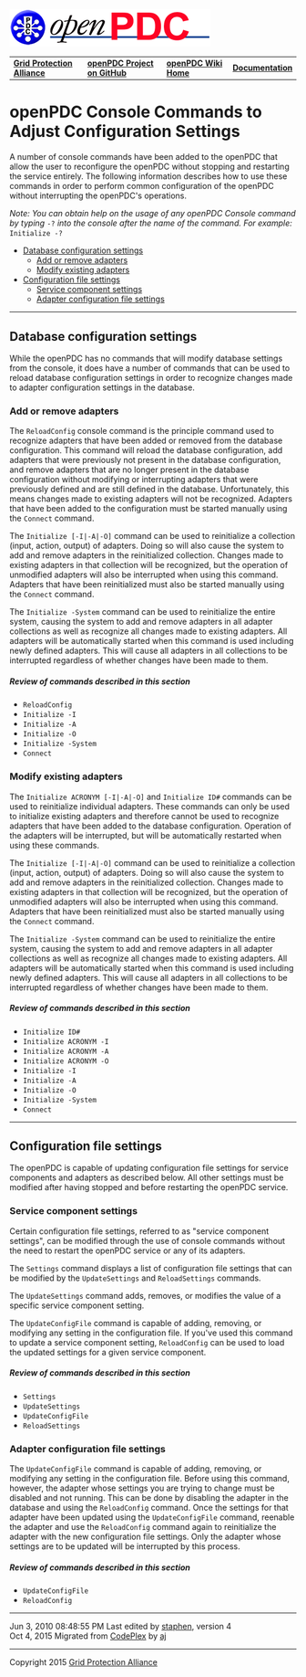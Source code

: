 [![The Open Source Phasor Data Concentrator](openPDC_Logo.png)](openPDC_Home.md)

|   |   |   |   |
|---|---|---|---|
| **[Grid Protection Alliance](http://www.gridprotectionalliance.org)** | **[openPDC Project on GitHub](https://github.com/GridProtectionAlliance/openPDC)** | **[openPDC Wiki Home](openPDC_Home.md)** | **[Documentation](openPDC_Documentation_Home.md)** |

# openPDC Console Commands to Adjust Configuration Settings

A number of console commands have been added to the openPDC that allow the user to reconfigure the openPDC without stopping and restarting the service entirely. The following information describes how to use these commands in order to perform common configuration of the openPDC without interrupting the openPDC's operations.

*Note: You can obtain help on the usage of any openPDC Console command by typing* `-?` *into the console after the name of the command. For example:* `Initialize -?`

- [Database configuration settings](#database-configuration-settings)
    - [Add or remove adapters](#add-or-remove-adapters)
    - [Modify existing adapters](#modify-existing-adapters)
- [Configuration file settings](#configuration-file-settings)
    - [Service component settings](#service-component-settings)
    - [Adapter configuration file settings](#adapter-configuration-file-settings)

***

## Database configuration settings

While the openPDC has no commands that will modify database settings from the console, it does have a number of commands that can be used to reload database configuration settings in order to recognize changes made to adapter configuration settings in the database.

### Add or remove adapters
The `ReloadConfig` console command is the principle command used to recognize adapters that have been added or removed from the database configuration. This command will reload the database configuration, add adapters that were previously not present in the database configuration, and remove adapters that are no longer present in the database configuration without modifying or interrupting adapters that were previously defined and are still defined in the database. Unfortunately, this means changes made to existing adapters will not be recognized. Adapters that have been added to the configuration must be started manually using the `Connect` command.

The `Initialize [-I|-A|-O]` command can be used to reinitialize a collection (input, action, output) of adapters. Doing so will also cause the system to add and remove adapters in the reinitialized collection. Changes made to existing adapters in that collection will be recognized, but the operation of unmodified adapters will also be interrupted when using this command. Adapters that have been reinitialized must also be started manually using the `Connect` command.

The `Initialize -System` command can be used to reinitialize the entire system, causing the system to add and remove adapters in all adapter collections as well as recognize all changes made to existing adapters. All adapters will be automatically started when this command is used including newly defined adapters. This will cause all adapters in all collections to be interrupted regardless of whether changes have been made to them.

##### Review of commands described in this section

- `ReloadConfig`
- `Initialize -I`
- `Initialize -A`
- `Initialize -O`
- `Initialize -System`
- `Connect`

### Modify existing adapters

The `Initialize ACRONYM [-I|-A|-O]` and `Initialize ID#` commands can be used to reinitialize individual adapters. These commands can only be used to initialize existing adapters and therefore cannot be used to recognize adapters that have been added to the database configuration. Operation of the adapters will be interrupted, but will be automatically restarted when using these commands.

The `Initialize [-I|-A|-O]` command can be used to reinitialize a collection (input, action, output) of adapters. Doing so will also cause the system to add and remove adapters in the reinitialized collection. Changes made to existing adapters in that collection will be recognized, but the operation of unmodified adapters will also be interrupted when using this command. Adapters that have been reinitialized must also be started manually using the `Connect` command.

The `Initialize -System` command can be used to reinitialize the entire system, causing the system to add and remove adapters in all adapter collections as well as recognize all changes made to existing adapters. All adapters will be automatically started when this command is used including newly defined adapters. This will cause all adapters in all collections to be interrupted regardless of whether changes have been made to them.

##### Review of commands described in this section

- `Initialize ID#`
- `Initialize ACRONYM -I`
- `Initialize ACRONYM -A`
- `Initialize ACRONYM -O`
- `Initialize -I`
- `Initialize -A`
- `Initialize -O`
- `Initialize -System`
- `Connect`

***

## Configuration file settings

The openPDC is capable of updating configuration file settings for service components and adapters as described below. All other settings must be modified after having stopped and before restarting the openPDC service.

### Service component settings

Certain configuration file settings, referred to as "service component settings", can be modified through the use of console commands without the need to restart the openPDC service or any of its adapters.

The `Settings` command displays a list of configuration file settings that can be modified by the `UpdateSettings` and `ReloadSettings` commands.

The `UpdateSettings` command adds, removes, or modifies the value of a specific service component setting.

The `UpdateConfigFile` command is capable of adding, removing, or modifying any setting in the configuration file. If you've used this command to update a service component setting, `ReloadConfig` can be used to load the updated settings for a given service component.

##### Review of commands described in this section

- `Settings`
- `UpdateSettings`
- `UpdateConfigFile`
- `ReloadSettings`

### Adapter configuration file settings

The `UpdateConfigFile` command is capable of adding, removing, or modifying any setting in the configuration file. Before using this command, however, the adapter whose settings you are trying to change must be disabled and not running. This can be done by disabling the adapter in the database and using the `ReloadConfig` command. Once the settings for that adapter have been updated using the `UpdateConfigFile` command, reenable the adapter and use the `ReloadConfig` command again to reinitialize the adapter with the new configuration file settings. Only the adapter whose settings are to be updated will be interrupted by this process.

##### Review of commands described in this section

- `UpdateConfigFile`
- `ReloadConfig`

***

Jun 3, 2010 08:48:55 PM Last edited by [staphen](Contributors/staphen.md), version 4  
Oct 4, 2015 Migrated from [CodePlex](http://openpdc.codeplex.com/wikipage?title=Configuration%20Commands) by [aj](https://github.com/ajstadlin)

***

Copyright 2015 [Grid Protection Alliance](http://www.gridprotectionalliance.org)
